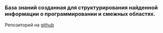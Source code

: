 ### База знаний созданная для структурирования найденной информации о программировании и смежных областях.

Репозиторий на [github](https://github.com/PinkDeer/knowledge)
